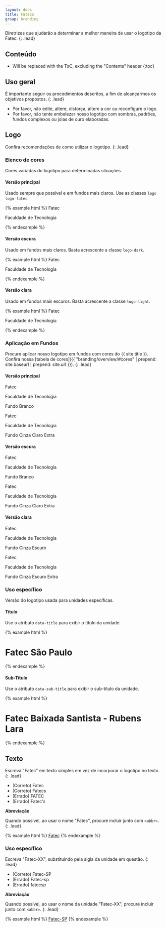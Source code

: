 ```yaml
---
layout: docs
title: Fatecs
group: branding
---
```


Diretrizes que ajudarão a determinar a melhor maneira de usar o logotipo da Fatec.
{: .lead}

## Conteúdo

* Will be replaced with the ToC, excluding the "Contents" header
{:toc}

## Uso geral

É importante seguir os procedimentos descritos, a fim de alcançarmos os objetivos propostos.
{: .lead}

- Por favor, não edite, altere, distorça, altere a cor ou reconfigure o logo.
- Por favor, não tente embelezar nosso logotipo com sombras, padrões, fundos complexos ou joias de ouro elaboradas.

## Logo

Confira recomendações de como utilizar o logotipo.
{: .lead}

### Elenco de cores

Cores variadas do logotipo para determinadas situações.

#### Versão principal

Usado sempre que possível e em fundos mais claros. Use as classes `logo logo-fatec`.

{% example html %}
<span class="logo logo-fatec">
  <span class="sr-only">Fatec</span>
  <p>Faculdade de Tecnologia</p>
</span>
{% endexample %}

#### Versão escura

Usado em fundos mais claros. Basta acrescente a classe `logo-dark`.

{% example html %}
<span class="logo logo-fatec logo-dark">
  <span class="sr-only">Fatec</span>
  <p>Faculdade de Tecnologia</p>
</span>
{% endexample %}

#### Versão clara

Usado em fundos mais escuros. Basta acrescente a classe `logo-light`.

{% example html %}
<span class="logo logo-fatec logo-light">
  <span class="sr-only">Fatec</span>
  <p>Faculdade de Tecnologia</p>
</span>
{% endexample %}

### Aplicação em Fundos

Procure aplicar nosso logotipo em fundos com cores do {{ site.title }}. Confira nossa [tabela de cores]({{ "branding/overview/#cores" | prepend: site.baseurl | prepend: site.url }}).
{: .lead}

#### Versão principal

<div class="row">
    <div class="col-sm-6 text-center">
        <div class="thumbnail palette-branco-bg">
            <span class="logo logo-fatec">
              <span class="sr-only">Fatec</span>
              <p>Faculdade de Tecnologia</p>
            </span>
        </div>
        <p>Fundo Branco</p>
    </div>
    <div class="col-sm-6 text-center">
        <div class="thumbnail palette-cinza-claro-extra-bg">
            <span class="logo logo-fatec">
              <span class="sr-only">Fatec</span>
              <p>Faculdade de Tecnologia</p>
            </span>
        </div>
        <p>Fundo Cinza Claro Extra</p>
    </div>
</div>

#### Versão escura

<div class="row">
    <div class="col-sm-6 text-center">
        <div class="thumbnail palette-branco-bg">
            <span class="logo logo-fatec logo-dark">
              <span class="sr-only">Fatec</span>
              <p>Faculdade de Tecnologia</p>
            </span>
        </div>
        <p>Fundo Branco</p>
    </div>
    <div class="col-sm-6 text-center">
        <div class="thumbnail palette-cinza-claro-extra-bg">
            <span class="logo logo-fatec logo-dark">
              <span class="sr-only">Fatec</span>
              <p>Faculdade de Tecnologia</p>
            </span>
        </div>
        <p>Fundo Cinza Claro Extra</p>
    </div>
</div>

#### Versão clara

<div class="row">
    <div class="col-sm-6 text-center">
        <div class="thumbnail palette-cinza-escuro-bg">
            <span class="logo logo-fatec logo-light">
              <span class="sr-only">Fatec</span>
              <p>Faculdade de Tecnologia</p>
            </span>
        </div>
        <p>Fundo Cinza Escuro</p>
    </div>
    <div class="col-sm-6 text-center">
        <div class="thumbnail palette-cinza-escuro-extra-bg">
            <span class="logo logo-fatec logo-light">
              <span class="sr-only">Fatec</span>
              <p>Faculdade de Tecnologia</p>
            </span>
        </div>
        <p>Fundo Cinza Escuro Extra</p>
    </div>
</div>

### Uso específico

Versão do logotipo usada para unidades específicas.

#### Título

Use o atributo `data-title` para exibir o título da unidade.

{% example html %}
<span class="logo logo-fatec" data-title="São Paulo">
  <!-- Para leitores de telas -->
  <h1 class="sr-only">Fatec São Paulo</h1>
</span>
{% endexample %}

#### Sub-Título

Use o atributo `data-sub-title` para exibir o sub-título da unidade.

{% example html %}
<span class="logo logo-fatec" data-title="Baixada Santista" data-sub-title="Rubens Lara">
  <!-- Para leitores de telas -->
  <h1 class="sr-only">Fatec Baixada Santista - Rubens Lara</h1>
</span>
{% endexample %}

## Texto

Escreva "Fatec" em texto simples em vez de incorporar o logotipo no texto.
{: .lead}

<ul class="list-group">
    <li class="list-group-item">
        <span class="label label-success"><span class="glyphicon glyphicon-ok" aria-hidden="true"></span></span>
        <span class="sr-only">(Correto)</span> Fatec
    </li>
    <li class="list-group-item">
        <span class="label label-success"><span class="glyphicon glyphicon-ok" aria-hidden="true"></span></span>
        <span class="sr-only">(Correto)</span> Fatecs
    </li>
    <li class="list-group-item">
        <span class="label label-danger"><span class="glyphicon glyphicon-remove" aria-hidden="true"></span></span>
        <span class="sr-only">(Errado)</span> FATEC
    </li>
    <li class="list-group-item">
        <span class="label label-danger"><span class="glyphicon glyphicon-remove" aria-hidden="true"></span></span>
        <span class="sr-only">(Errado)</span> Fatec's
    </li>
</ul>

**Abreviação**

Quando possível, ao usar o nome "Fatec", procure incluir junto com `<abbr>`.
{: .lead}

{% example html %}
<abbr title="Faculdade de Tecnologia">Fatec</abbr>
{% endexample %}

### Uso específico

Escreva "Fatec-XX", substituindo pela sigla da unidade em questão.
{: .lead}

<ul class="list-group">
    <li class="list-group-item">
        <span class="label label-success"><span class="glyphicon glyphicon-ok" aria-hidden="true"></span></span>
        <span class="sr-only">(Correto)</span> Fatec-SP
    </li>
    <li class="list-group-item">
        <span class="label label-danger"><span class="glyphicon glyphicon-remove" aria-hidden="true"></span></span>
        <span class="sr-only">(Errado)</span> Fatec-sp
    </li>
    <li class="list-group-item">
        <span class="label label-danger"><span class="glyphicon glyphicon-remove" aria-hidden="true"></span></span>
        <span class="sr-only">(Errado)</span> fatecsp
    </li>
</ul>

**Abreviação**

Quando possível, ao usar o nome da unidade "Fatec-XX", procure incluir junto com `<abbr>`.
{: .lead}

{% example html %}
<abbr title="Faculdade de Tecnologia de São Paulo">Fatec-SP</abbr>
{% endexample %}

